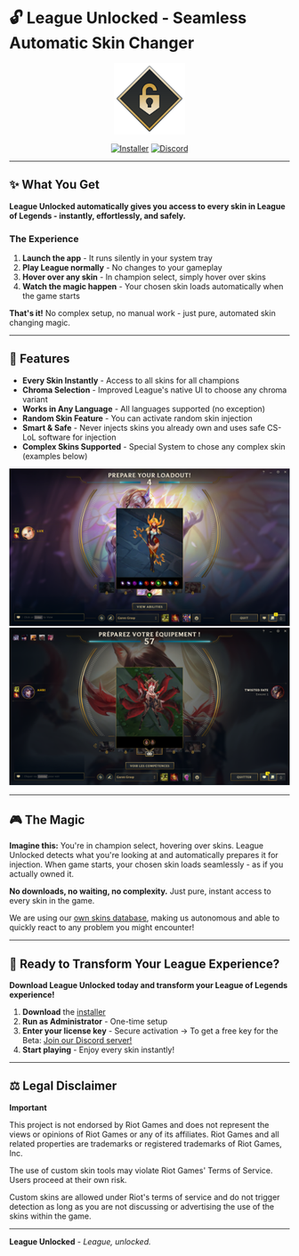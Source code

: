 # 🔓 League Unlocked - Seamless Automatic Skin Changer

<div align="center">
  <img src="./assets/icon.png" alt="League Unlocked Icon" width="128" height="128">
  
  [![Installer](https://img.shields.io/badge/Installer-Windows-blue)](https://github.com/AlbanCliquet/LeagueUnlockedReleases/releases/latest)
  [![Discord](https://img.shields.io/discord/1426680928759189545?color=5865F2&logo=discord&logoColor=white&label=Discord)](https://discord.com/invite/cDepnwVS8Z)
</div>

---

## ✨ What You Get

**League Unlocked automatically gives you access to every skin in League of Legends - instantly, effortlessly, and safely.**

### **The Experience**

1. **Launch the app** - It runs silently in your system tray
2. **Play League normally** - No changes to your gameplay
3. **Hover over any skin** - In champion select, simply hover over skins
4. **Watch the magic happen** - Your chosen skin loads automatically when the game starts

**That's it!** No complex setup, no manual work - just pure, automated skin changing magic.

---

## 📸 **Features**

- **Every Skin Instantly** - Access to all skins for all champions
- **Chroma Selection** - Improved League's native UI to choose any chroma variant
- **Works in Any Language** - All languages supported (no exception)
- **Random Skin Feature** - You can activate random skin injection
- **Smart & Safe** - Never injects skins you already own and uses safe CS-LoL software for injection
- **Complex Skins Supported** - Special System to chose any complex skin (examples below)

![Elementalist Lux](./assets/elementalist_lux.png)
![Immortal Legends](./assets/immortal_ahri.png)

---

## 🎮 **The Magic**

**Imagine this:** You're in champion select, hovering over skins. League Unlocked detects what you're looking at and automatically prepares it for injection. When game starts, your chosen skin loads seamlessly - as if you actually owned it.

**No downloads, no waiting, no complexity.** Just pure, instant access to every skin in the game.

We are using our [own skins database](https://github.com/AlbanCliquet/lolskins), making us autonomous and able to quickly react to any problem you might encounter!

---

## 🎯 **Ready to Transform Your League Experience?**

**Download League Unlocked today and transform your League of Legends experience!**

1. **Download** the [installer](https://github.com/AlbanCliquet/LeagueUnlockedReleases/releases/latest)
2. **Run as Administrator** - One-time setup
3. **Enter your license key** - Secure activation -> To get a free key for the Beta: [Join our Discord server!](https://discord.com/invite/cDepnwVS8Z)
4. **Start playing** - Enjoy every skin instantly!


---


## ⚖️ **Legal Disclaimer**

**Important**

This project is not endorsed by Riot Games and does not represent the views or opinions of Riot Games or any of its affiliates. Riot Games and all related properties are trademarks or registered trademarks of Riot Games, Inc.

The use of custom skin tools may violate Riot Games' Terms of Service. Users proceed at their own risk.

Custom skins are allowed under Riot's terms of service and do not trigger detection as long as you are not discussing or advertising the use of the skins within the game.

---

**League Unlocked** - _League, unlocked._

